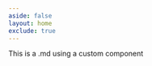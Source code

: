 ```yaml
---
aside: false
layout: home
exclude: true
---
```





<script setup>
import WebsiteCollections from './.vitepress/components/WebsiteCollections.vue'
</script>


This is a .md using a custom component

<WebsiteCollections />

